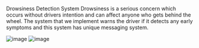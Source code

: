 
Drowsiness Detection System
Drowsiness is a serious concern which occurs without drivers intention and can affect anyone who gets behind the wheel. The system that we implement warns the driver if it detects any early symptoms and this system has unique messaging system.

![image](https://user-images.githubusercontent.com/72153792/200162919-329d5eaa-200c-4d38-9292-ce30e2f5b944.png)
![image](https://user-images.githubusercontent.com/72153792/200162978-3d9506ef-cc00-4662-b6ab-6ec1f351d714.png)




